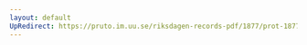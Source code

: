 ```yaml
---
layout: default
UpRedirect: https://pruto.im.uu.se/riksdagen-records-pdf/1877/prot-1877--fk--025/prot-1877--fk--025_008.pdf
---
```


